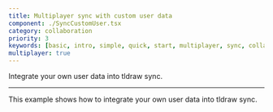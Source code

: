 ```yaml
---
title: Multiplayer sync with custom user data
component: ./SyncCustomUser.tsx
category: collaboration
priority: 3
keywords: [basic, intro, simple, quick, start, multiplayer, sync, collaboration, custom shape]
multiplayer: true
---
```


Integrate your own user data into tldraw sync.

---

This example shows how to integrate your own user data into tldraw sync.
